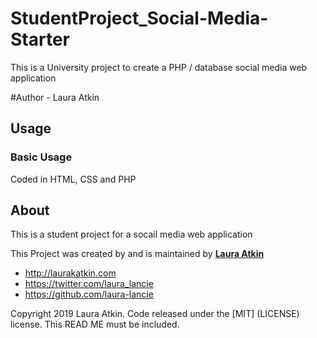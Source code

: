 # StudentProject_Social-Media-Starter
This is a University project to create a PHP / database social media web application 

#Author - Laura Atkin 

## Usage

### Basic Usage

Coded in HTML, CSS and PHP

## About

This is a student project for a socail media web application

This Project was created by and is maintained by **[Laura Atkin](http://laurakatkin.co.uk/)**
* http://laurakatkin.com
* https://twitter.com/laura_lancie
* https://github.com/laura-lancie


Copyright 2019 Laura Atkin. Code released under the [MIT] (LICENSE) license. This READ ME must be included. 
